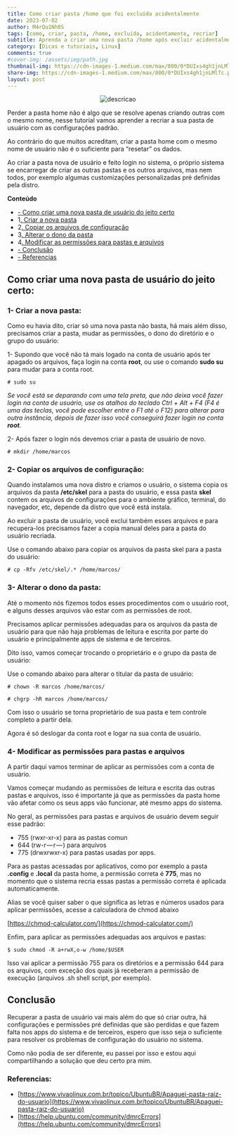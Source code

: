 ```yaml
---
title: Como criar pasta /home que foi excluída acidentalmente
date: 2023-07-02
author: M4rQu1Nh0S
tags: [como, criar, pasta, /home, excluida, acidentamente, recriar]
subtitle: Aprenda a criar uma nova pasta /home após excluir acidentalmente
category: [Dicas e tutoriais, Linux]
comments: true
#cover-img: /assets/img/path.jpg
thumbnail-img: https://cdn-images-1.medium.com/max/800/0*DUIxs4gh1jnLMlTc.png
share-img: https://cdn-images-1.medium.com/max/800/0*DUIxs4gh1jnLMlTc.png
layout: post
---
```


<p align='center'><img alt='descricao' src="https://cdn-images-1.medium.com/max/800/0*DUIxs4gh1jnLMlTc.png"/></p>
Perder a pasta home não é algo que se resolve apenas criando outras com o mesmo nome, nesse tutorial vamos aprender a recriar a sua pasta de usuário com as configurações padrão.

Ao contrário do que muitos acreditam, criar a pasta home com o mesmo nome de usuário não é o suficiente para “resetar” os dados.

Ao criar a pasta nova de usuário e feito login no sistema, o próprio sistema se encarregar de criar as outras pastas e os outros arquivos, mas nem todos, por exemplo algumas customizações personalizadas pré definidas pela distro.

**Conteúdo**

- [ - Como criar uma nova pasta de usuário do jeito certo](#como-criar-uma-nova-pasta-de-usuário-do-jeito-certo)
- 1[. Criar a nova pasta](#1--criar-a-nova-pasta)
- 2[. Copiar os arquivos de configuração](#2--copiar-os-arquivos-de-configuração)
- 3[. Alterar o dono da pasta](#3--alterar-o-dono-da-pasta)
- 4[. Modificar as permissões para pastas e arquivos](#4--modificar-as-permissões-para-pastas-e-arquivos)
- [ - Conclusão](#conclusão)
- [ - Referencias](#referencias)

## Como criar uma nova pasta de usuário do jeito certo:

### 1- Criar a nova pasta:
Como eu havia dito, criar só uma nova pasta não basta, há mais além disso, precisamos criar a pasta, mudar as permissões, o dono do diretório e o grupo do usuário:

1- Supondo que você não tá mais logado na conta de usuário após ter apagado os arquivos, faça login na conta **root**, ou use o comando **sudo su** para mudar para a conta root.

	# sudo su

_Se você está se deparando com uma tela preta, que não deixa você fazer login na conta de usuário, use os atalhos do teclado Ctrl + Alt + F4 (F4 é uma das teclas, você pode escolher entre o F1 até o F12) para alterar para outra instância, depois de fazer isso você conseguirá fazer login na conta_ **_root_**_._

2- Após fazer o login nós devemos criar a pasta de usuário de novo.

	# mkdir /home/marcos

### 2- Copiar os arquivos de configuração:
Quando instalamos uma nova distro e criamos o usuário, o sistema copia os arquivos da pasta **/etc/skel** para a pasta do usuário, e essa pasta **skel** contem os arquivos de configurações para o ambiente gráfico, terminal, do navegador, etc, depende da distro que você está instala.

Ao excluir a pasta de usuário, você exclui também esses arquivos e para recupera-los precisamos fazer a copia manual deles para a pasta do usuário recriada.

Use o comando abaixo para copiar os arquivos da pasta skel para a pasta do usuário:

	# cp -Rfv /etc/skel/.* /home/marcos/

### 3- Alterar o dono da pasta:
Até o momento nós fizemos todos esses procedimentos com o usuário root, e alguns desses arquivos vão estar com as permissões de root.

Precisamos aplicar permissões adequadas para os arquivos da pasta de usuário para que não haja problemas de leitura e escrita por parte do usuário e principalmente apps de sistema e de terceiros.

Dito isso, vamos começar trocando o proprietário e o grupo da pasta de usuário:

Use o comando abaixo para alterar o titular da pasta de usuário:

	# chown -R marcos /home/marcos/

	# chgrp -hR marcos /home/marcos/

Com isso o usuário se torna proprietário de sua pasta e tem controle completo a partir dela.

Agora é só deslogar da conta root e logar na sua conta de usuário.

### 4- Modificar as permissões para pastas e arquivos
A partir daqui vamos terminar de aplicar as permissões com a conta de usuário.

Vamos começar mudando as permissões de leitura e escrita das outras pastas e arquivos, isso é importante já que as permissões da pasta home vão afetar como os seus apps vão funcionar, até mesmo apps do sistema.

No geral, as permissões para pastas e arquivos de usuário devem seguir esse padrão:

-   755 (rwxr-xr-x) para as pastas comun
-   644 (rw-r — r — ) para arquivos
-   775 (drwxrwxr-x) para pastas usadas por apps.

Para as pastas acessadas por aplicativos, como por exemplo a pasta **.config** e **.local** da pasta home, a permissão correta é **775**, mas no momento que o sistema recria essas pastas a permissão correta é aplicada automaticamente.

Alias se você quiser saber o que significa as letras e números usados para aplicar permissões, acesse a calculadora de chmod abaixo

[https://chmod-calculator.com/](https://chmod-calculator.com/)

Enfim, para aplicar as permissões adequadas aos arquivos e pastas:

	$ sudo chmod -R a+rwX,o-w /home/$USER

Isso vai aplicar a permissão 755 para os diretórios e a permissão 644 para os arquivos, com exceção dos quais já receberam a permissão de execução (arquivos .sh shell script, por exemplo).

## Conclusão
Recuperar a pasta de usuário vai mais além do que só criar outra, há configurações e permissões pré definidas que são perdidas e que fazem falta nos apps do sistema e de terceiros, espero que isso seja o suficiente para resolver os problemas de configuração do usuário no sistema.

Como não podia de ser diferente, eu passei por isso e estou aqui compartilhando a solução que deu certo pra mim.

### Referencias:

- [https://www.vivaolinux.com.br/topico/UbuntuBR/Apaguei-pasta-raiz-do-usuario](https://www.vivaolinux.com.br/topico/UbuntuBR/Apaguei-pasta-raiz-do-usuario)
- [https://help.ubuntu.com/community/dmrcErrors](https://help.ubuntu.com/community/dmrcErrors)

